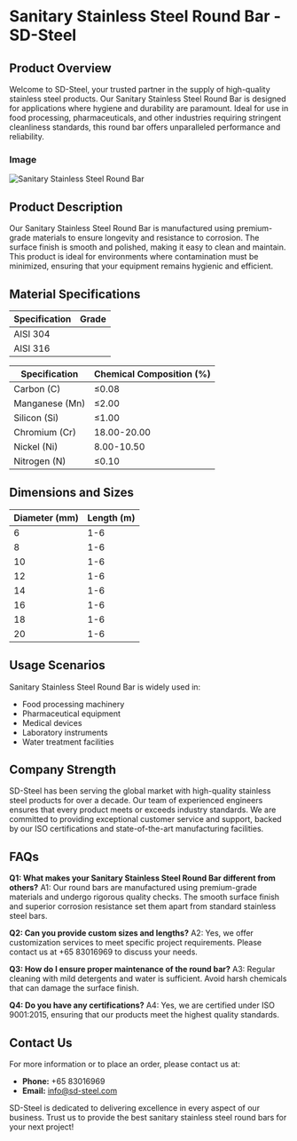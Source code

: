 # Sanitary Stainless Steel Round Bar - SD-Steel

## Product Overview

Welcome to SD-Steel, your trusted partner in the supply of high-quality stainless steel products. Our Sanitary Stainless Steel Round Bar is designed for applications where hygiene and durability are paramount. Ideal for use in food processing, pharmaceuticals, and other industries requiring stringent cleanliness standards, this round bar offers unparalleled performance and reliability.

### Image
![Sanitary Stainless Steel Round Bar](https://github.com/user-attachments/assets/2567258e-e124-4816-932d-1809bd27ef0b)

## Product Description

Our Sanitary Stainless Steel Round Bar is manufactured using premium-grade materials to ensure longevity and resistance to corrosion. The surface finish is smooth and polished, making it easy to clean and maintain. This product is ideal for environments where contamination must be minimized, ensuring that your equipment remains hygienic and efficient.

## Material Specifications

| Specification | Grade |
|---------------|-------|
| AISI 304      |       |
| AISI 316      |       |

| Specification | Chemical Composition (%) |
|---------------|--------------------------|
| Carbon (C)    | ≤0.08                    |
| Manganese (Mn)| ≤2.00                    |
| Silicon (Si)  | ≤1.00                    |
| Chromium (Cr) | 18.00-20.00              |
| Nickel (Ni)   | 8.00-10.50               |
| Nitrogen (N)  | ≤0.10                    |

## Dimensions and Sizes

| Diameter (mm) | Length (m) |
|---------------|------------|
| 6             | 1-6        |
| 8             | 1-6        |
| 10            | 1-6        |
| 12            | 1-6        |
| 14            | 1-6        |
| 16            | 1-6        |
| 18            | 1-6        |
| 20            | 1-6        |

## Usage Scenarios

Sanitary Stainless Steel Round Bar is widely used in:

- Food processing machinery
- Pharmaceutical equipment
- Medical devices
- Laboratory instruments
- Water treatment facilities

## Company Strength

SD-Steel has been serving the global market with high-quality stainless steel products for over a decade. Our team of experienced engineers ensures that every product meets or exceeds industry standards. We are committed to providing exceptional customer service and support, backed by our ISO certifications and state-of-the-art manufacturing facilities.

## FAQs

**Q1: What makes your Sanitary Stainless Steel Round Bar different from others?**
A1: Our round bars are manufactured using premium-grade materials and undergo rigorous quality checks. The smooth surface finish and superior corrosion resistance set them apart from standard stainless steel bars.

**Q2: Can you provide custom sizes and lengths?**
A2: Yes, we offer customization services to meet specific project requirements. Please contact us at +65 83016969 to discuss your needs.

**Q3: How do I ensure proper maintenance of the round bar?**
A3: Regular cleaning with mild detergents and water is sufficient. Avoid harsh chemicals that can damage the surface finish.

**Q4: Do you have any certifications?**
A4: Yes, we are certified under ISO 9001:2015, ensuring that our products meet the highest quality standards.

## Contact Us

For more information or to place an order, please contact us at:
- **Phone:** +65 83016969
- **Email:** info@sd-steel.com

SD-Steel is dedicated to delivering excellence in every aspect of our business. Trust us to provide the best sanitary stainless steel round bars for your next project!